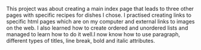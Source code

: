 
This project was about creating a main index page  that leads to three other pages with specific recipes for dishes I chose.
I practised creating links to specific html pages which are on my computer and external links to images on the web. I also learned how to create ordered and unordered lists and managed to learn how to do it well.I now know how to use paragraph, different types of titles, line break, bold and italic attributes.
